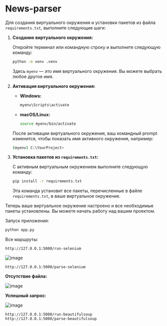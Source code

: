 # News-parser

Для создания виртуального окружения и установки пакетов из файла `requirements.txt`, выполните следующие шаги:

1. **Создание виртуального окружения:**

   Откройте терминал или командную строку и выполните следующую команду:

   ```bash
   python -m venv .venv
   ```

   Здесь `myenv` — это имя виртуального окружения. Вы можете выбрать любое другое имя.

2. **Активация виртуального окружения:**

   - **Windows:**

     ```bash
     myenv\Scripts\activate
     ```

   - **macOS/Linux:**

     ```bash
     source myenv/bin/activate
     ```

   После активации виртуального окружения, ваш командный prompt изменится, чтобы показать имя активного окружения, например:

   ```bash
   (myenv) C:\YourProject>
   ```

3. **Установка пакетов из `requirements.txt`:**

   С активным виртуальным окружением выполните следующую команду:

   ```bash
   pip install -r requirements.txt
   ```

   Эта команда установит все пакеты, перечисленные в файле `requirements.txt`, в ваше виртуальное окружение.

Теперь ваше виртуальное окружение настроено и все необходимые пакеты установлены. Вы можете начать работу над вашим проектом.

Запуск приложения:
```bash
python app.py
```
Все маршруты:
```
http://127.0.0.1:5000/run-selenium
```
![image](https://github.com/IgorMonchD/News-parser/assets/113885516/c8e2c4c4-cf63-4e01-840d-05d0f3a1297f)

```
http://127.0.0.1:5000/parse-selenium
```
**Отсутствие файла:**

![image](https://github.com/IgorMonchD/News-parser/assets/113885516/53cf67ef-0320-433b-bd7a-75ce6c3498c5)

**Успешный запрос:**

![image](https://github.com/IgorMonchD/News-parser/assets/113885516/6d78e0e6-970b-4c9f-9dc3-c1d4472328b5)

```
http://127.0.0.1:5000/run-beautifulsoup
http://127.0.0.1:5000/parse-beautifulsoup
```
